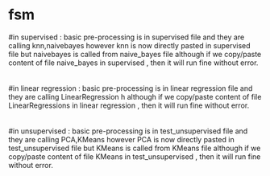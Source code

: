 # fsm
#in supervised : basic pre-processing is in supervised file and they are calling knn,naivebayes
however knn is now directly pasted in supervised file but naivebayes is called from naive_bayes file
although if we copy/paste content of file naive_bayes in supervised , then it will run fine without error.
<br>
<br>
<br>
#in linear regression : basic pre-processing is in linear regression file and they are calling LinearRegression h although if we copy/paste content of file LinearRegressions in linear regression , then it will run fine without error.
<br>
<br>
<br>
#in unsupervised : basic pre-processing is in test_unsupervised file and they are calling PCA,KMeans
however PCA is now directly pasted in test_unsupervised file but KMeans is called from KMeans file
although if we copy/paste content of file KMeans in test_unsupervised , then it will run fine without error.
